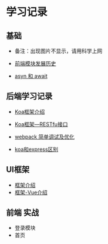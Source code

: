 # 学习记录

## 基础

- 备注：出现图片不显示，请用科学上网
  
- [前端模块发展历史](https://zhuanlan.zhihu.com/p/265632724)

- [asyn 和 await](https://github.com/EmperorZzl/mukeStudy/blob/main/koa-intro/async_await/README-KOA-INTRO-async-await.md)

## 后端学习记录

- [Koa框架介绍](https://github.com/EmperorZzl/mukeStudy/blob/main/koa-intro/README-KOA-INTRO.md)
- [Koa框架—RESTfu接口](https://github.com/EmperorZzl/mukeStudy/blob/main/koa-intro/koa_RESTful/README-KOA-RESTful.md)
- [webpack 简单调试及优化](https://github.com/EmperorZzl/mukeStudy/tree/main/koa-hotdev-es6-webpack)

- [koa和express区别](https://juejin.cn/post/6844903686645219335)

## UI框架

- [框架介绍](https://github.com/EmperorZzl/mukeStudy/tree/main/UI-intro)
- [框架-Vue介绍]()

## 前端 实战

- 登录模块
- 首页

